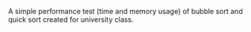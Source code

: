 A simple performance test (time and memory usage) of bubble sort and quick sort created for university class.

